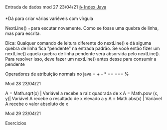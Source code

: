 Entrada de dados mod 27                                                            23/04/21
[☕ Index Java](../☕%20Index%20Java.md)

*Dá para criar várias variéveis com vírgula

NextLine() =para escutar novamente. Como se fosse uma quebra 
de linha, mas para escrita.


   Dica: Qualquer comando de leitura diferente do nextLine() 
e dá alguma quebra de linha fica "pendente" na entrada padrão.
   Se você então fizer um nextLine() aquela quebra de linha 
pendente será absorvida pelo nextLine().
   Para resolver isso, deve fazer um nextLine() antes desse para 
consumir a pendente 

Operadores de atribuição normais no java = + - * == === %

Mod 28                                                                                               23/04/21

A = Math.sqrt(x)   | Variável a recebe a raiz quadrada de x
A = Math.pow (x, y)| Variável A recebe o resultado de x 
elevado a y
A = Math.abs(x)    | Variável A recebe o valor absoluto de x

Mod 29                                                                                                23/04/21

Exercicios
